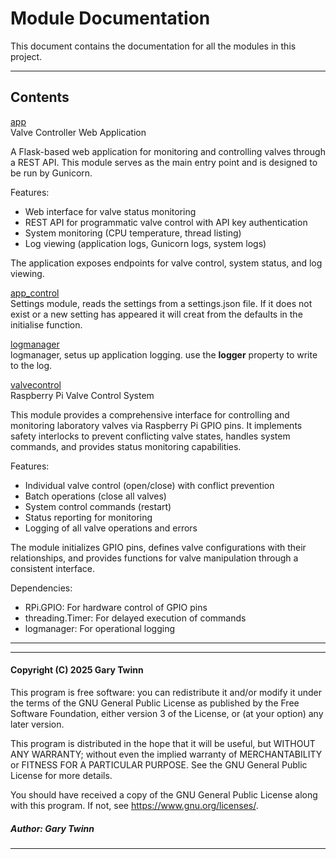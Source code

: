 # Module Documentation


This document contains the documentation for all the modules in this project.

---

## Contents


[app](./app.md)  
Valve Controller Web Application

A Flask-based web application for monitoring and controlling valves through a REST API.
This module serves as the main entry point and is designed to be run by Gunicorn.

Features:
- Web interface for valve status monitoring
- REST API for programmatic valve control with API key authentication
- System monitoring (CPU temperature, thread listing)
- Log viewing (application logs, Gunicorn logs, system logs)

The application exposes endpoints for valve control, system status, and log viewing.

[app_control](./app_control.md)  
Settings module, reads the settings from a settings.json file. If it does not exist or a new setting
has appeared it will creat from the defaults in the initialise function.

[logmanager](./logmanager.md)  
logmanager, setus up application logging. use the **logger** property to
write to the log.

[valvecontrol](./valvecontrol.md)  
Raspberry Pi Valve Control System

This module provides a comprehensive interface for controlling and monitoring laboratory
valves via Raspberry Pi GPIO pins. It implements safety interlocks to prevent conflicting
valve states, handles system commands, and provides status monitoring capabilities.

Features:
- Individual valve control (open/close) with conflict prevention
- Batch operations (close all valves)
- System control commands (restart)
- Status reporting for monitoring
- Logging of all valve operations and errors

The module initializes GPIO pins, defines valve configurations with their relationships,
and provides functions for valve manipulation through a consistent interface.

Dependencies:
- RPi.GPIO: For hardware control of GPIO pins
- threading.Timer: For delayed execution of commands
- logmanager: For operational logging


---


  
-------
#### Copyright (C) 2025 Gary Twinn  

This program is free software: you can redistribute it and/or modify
it under the terms of the GNU General Public License as published by
the Free Software Foundation, either version 3 of the License, or
(at your option) any later version.

This program is distributed in the hope that it will be useful,
but WITHOUT ANY WARRANTY; without even the implied warranty of
MERCHANTABILITY or FITNESS FOR A PARTICULAR PURPOSE. See the
GNU General Public License for more details.  
  
You should have received a copy of the GNU General Public License
along with this program. If not, see <https://www.gnu.org/licenses/>.  
  
  ##### Author: Gary Twinn  
  
 -------------
  
